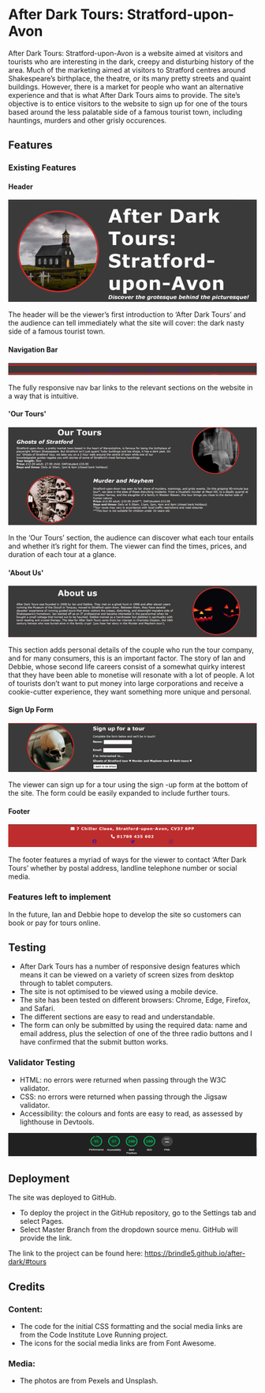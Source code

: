 # **After Dark Tours: Stratford-upon-Avon**

After Dark Tours: Stratford-upon-Avon is a website aimed at visitors and tourists who are interesting in the dark, creepy and disturbing history of the area. Much of the marketing aimed at visitors to Stratford centres around Shakespeare’s birthplace, the theatre, or its many pretty streets and quaint buildings. However, there is a market for people who want an alternative experience and that is what After Dark Tours aims to provide. The site’s objective is to entice visitors to the website to sign up for one of the tours based around the less palatable side of a famous tourist town, including hauntings, murders and other grisly occurences. 

## **Features**
### Existing Features
####  Header
![After Dark Tours header](assets/media/header.png)

The header will be the viewer’s first introduction to ‘After Dark Tours’ and the audience can tell immediately what the site will cover: the dark nasty side of a famous tourist town. 
#### Navigation Bar
![Navigation bar](assets/media/navigation_bar.png)

The fully responsive nav bar links to the relevant sections on the website in a way that is intuitive.
#### 'Our Tours' 
![Information about tours](assets/media/our_tours.png)

In the ‘Our Tours’ section, the audience can discover what each tour entails and whether it’s right for them. The viewer can find the times, prices, and duration of each tour at a glance.
#### 'About Us' 
![Information about tour providers](assets/media/about_us.png)

This section adds personal details of the couple who run the tour company, and for many consumers, this is an important factor. The story of Ian and Debbie, whose second life careers consist of a somewhat quirky interest that they have been able to monetise will resonate with a lot of people. A lot of tourists don’t want to put money into large corporations and receive a cookie-cutter experience, they want something more unique and personal. 
#### Sign Up Form
![Sign up form](assets/media/sign_up_form.png)

The viewer can sign up for a tour using the sign -up form at the bottom of the site. The form could be easily expanded to include further tours.
#### Footer
![After Dark site footer](assets/media/footer.png)

The footer features a myriad of ways for the viewer to contact ‘After Dark Tours’ whether by postal address, landline telephone number or social media. 
### Features left to implement
In the future, Ian and Debbie hope to develop the site so customers can book or pay for tours online. 

## **Testing**

* After Dark Tours has a number of responsive design features which means it can be viewed on a variety of screen sizes from desktop through to tablet computers.
* The site is not optimised to be viewed using a mobile device.
* The site has been tested on different browsers: Chrome, Edge, Firefox, and Safari.
* The different sections are easy to read and understandable.
* The form can only be submitted by using the required data: name and email address, plus the selection of one of the three radio buttons and I have confirmed that the submit button works.

### Validator Testing

* HTML: no errors were returned when passing through the W3C validator.
* CSS: no errors were returned when passing through the Jigsaw validator.
* Accessibility: the colours and fonts are easy to read, as assessed by lighthouse in Devtools. 

![Lighthouse accesibility report](assets/media/lighthouse_report.png)

## **Deployment**
The site was deployed to GitHub. 
* To deploy the project in the GitHub repository, go to the Settings tab and select Pages. 
* Select Master Branch from the dropdown source menu. GitHub will provide the link.

The link to the project can be found here: https://brindle5.github.io/after-dark/#tours

## **Credits**

###  Content:
* The code for the initial CSS formatting and the social media links are from the Code Institute Love Running project.
* The icons for the social media links are from Font Awesome.

### Media:
* The photos are from Pexels and Unsplash.

